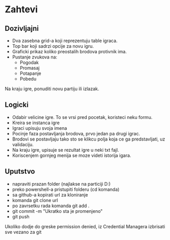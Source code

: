 # Zahtevi

## Dozivljajni
- Dva zasebna grid-a koji reprezentuju table igraca.
- Top bar koji sadrzi opcije za novu igru.
- Graficki prikaz koliko preostalih brodova protivnik ima.
- Pustanje zvukova na:
    - Pogodak
    - Promasaj
    - Potapanje
    - Pobedu

Na kraju igre, ponuditi novu partiju ili izlazak. 
## Logicki
- Odabir velicine igre. To se vrsi pred pocetak, koristeci neku formu.
- Kreira se instanca igre
- Igraci upisuju svoja imena
- Pocinje faza postavljanja brodova, prvo jedan pa drugi igrac.
- Brodovi se postavljaju tako sto se klikcu polja koja ce ga predstavljati, uz validaciju.
- Na kraju igre, upisuje se rezultat igre u neki txt fajl.
- Koriscenjem gornjeg menija se moze videti istorija igara.

## Uputstvo
- napraviti prazan folder (najlakse na particiji D:)
- preko powershell-a pristupiti folderu (cd komanda)
- sa github-a kopirati url za kloniranje
- komanda git clone url
- po zavrsetku rada komanda git add .
- git commit -m "Ukratko sta je promenjeno"
- git push

Ukoliko dodje do greske permission denied, iz Credential Managera izbrisati sve vezano za git
